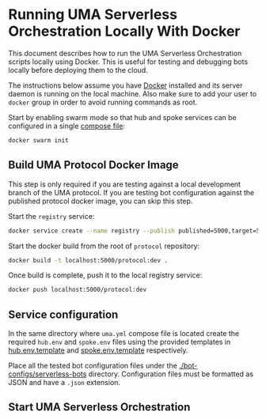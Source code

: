 # Running UMA Serverless Orchestration Locally With Docker

This document describes how to run the UMA Serverless Orchestration scripts locally using Docker. This is useful for
testing and debugging bots locally before deploying them to the cloud.

The instructions below assume you have [Docker](https://www.docker.com/) installed and its server daemon is running on
the local machine. Also make sure to add your user to `docker` group in order to avoid running commands as root.

Start by enabling swarm mode so that hub and spoke services can be configured in a single [compose file](./uma.yml):

```sh
docker swarm init
```

## Build UMA Protocol Docker Image

This step is only required if you are testing against a local development branch of the UMA protocol. If you are
testing bot configuration against the published protocol docker image, you can skip this step.

Start the `registry` service:

```sh
docker service create --name registry --publish published=5000,target=5000 registry:2
```

Start the docker build from the root of `protocol` repository:

```sh
docker build -t localhost:5000/protocol:dev .
```

Once build is complete, push it to the local registry service:

```sh
docker push localhost:5000/protocol:dev
```

## Service configuration

In the same directory where `uma.yml` compose file is located create the required `hub.env` and `spoke.env` files using
the provided templates in [hub.env.template](./hub.env.template) and [spoke.env.template](./spoke.env.template)
respectively.

Place all the tested bot configuration files under the [./bot-configs/serverless-bots](./bot-configs/serverless-bots)
directory. Configuration files must be formatted as JSON and have a `.json` extension.

## Start UMA Serverless Orchestration
